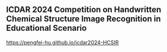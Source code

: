 ## ICDAR 2024 Competition on Handwritten Chemical Structure Image Recognition in Educational Scenario

https://pengfei-hu.github.io/icdar2024-HCSIR
